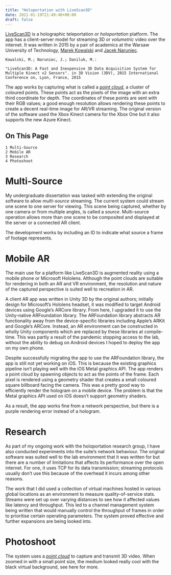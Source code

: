 ```yaml
---
title: "Holoportation with LiveScan3D"
date: 2021-01-19T21:49:40+00:00
draft: false
---
```


[LiveScan3D](https://github.com/MarekKowalski/LiveScan3D) is a holographic teleportation or _holoportation_ platform. The app has a client-server model for streaming 3D or _volumetric_ video over the internet. It was written in 2015 by a pair of academics at the Warsaw University of Technology, [Marek Kowalski](http://home.elka.pw.edu.pl/~mkowals6/) and [Jacek Naruniec](http://home.elka.pw.edu.pl/~jnarunie/).

`Kowalski, M.; Naruniec, J.; Daniluk, M.:`

`
"LiveScan3D: A Fast and Inexpensive 3D Data Acquisition System for Multiple Kinect v2 Sensors". in 3D Vision (3DV), 2015 International Conference on, Lyon, France, 2015
`

The app works by capturing what is called a [_point cloud_](https://en.wikipedia.org/wiki/Point_cloud), a cluster of coloured points. These points act as the pixels of the image with an extra third coordinate for depth. The coordinates of these points are sent with their RGB values; a good enough resolution allows rendering these points to create a decent real-time image for AR/VR streaming. The original version of the software used the Xbox Kinect camera for the Xbox One but it also supports the new Azure Kinect. 

## On This Page

    1 Multi-Source
    2 Mobile AR
    3 Research
    4 Photoshoot

# Multi-Source

My undergraduate dissertation was tasked with extending the original software to allow _multi-source_ streaming. The current system could stream one scene to one server for viewing. This scene being captured, whether by one camera or from multiple angles, is called a _source_. Multi-source operation allows more than one scene to be composited and displayed at the server or a connected AR client.

The development works by including an ID to indicate what source a frame of footage represents.

# Mobile AR

The main use for a platform like LiveScan3D is augmented reality using a mobile phone or Microsoft Hololens. Although the point clouds are suitable for rendering in both an AR and VR environment, the resolution and nature of the captured perspective is suited well to recreation in AR.

A client AR app was written in Unity 3D by the original authors; initially design for Microsoft’s Hololens headset, it was modified to target Android devices using Google’s ARCore library. From here, I upgraded it to use the Unity-native ARFoundation library. The ARFoundation library abstracts AR functionality away from the device-specific libraries including Apple’s ARKit and Google’s ARCore. Instead, an AR environment can be constructed in wholly Unity components which are replaced by these libraries at compile-time. This was partly a result of the pandemic stopping access to the lab, without the ability to debug on Android devices I hoped to deploy the app on my own phone.

Despite successfully migrating the app to use the ARFoundation library, the app is still not yet working on iOS. This is because the existing graphics pipeline isn’t playing well with the iOS Metal graphics API. The app renders a point cloud by spawning objects to act as the points of the frame. Each pixel is rendered using a geometry shader that creates a small coloured square billboard facing the camera. This was a pretty good way to efficiently render the hologram on a mobile device. The problem is that the Metal graphics API used on iOS doesn’t support geometry shaders.

As a result, the app works fine from a network perspective, but there is a purple rendering error instead of a hologram.

# Research

As part of my ongoing work with the holoportation research group, I have also conducted experiments into the suite’s network behaviour. The original software was suited well to the lab environment that it was written for but there are a number of limitations that affects its performance over the open internet. For one, it uses TCP for its data transmission; streaming protocols usually don’t use this because of the overhead it incurs among other reasons.

The work that I did used a collection of virtual machines hosted in various global locations as an environment to measure quality-of-service stats. Streams were set up over varying distances to see how it affected values like latency and throughput. This led to a channel management system being written that would manually control the throughput of frames in order to prioritise certain operating parameters. The system proved effective and further expansions are being looked into.

# Photoshoot

The system uses a [_point cloud_](https://en.wikipedia.org/wiki/Point_cloud) to capture and transmit 3D video. When zoomed in with a small point size, the medium looked really cool with the black virtual background, see here for more.